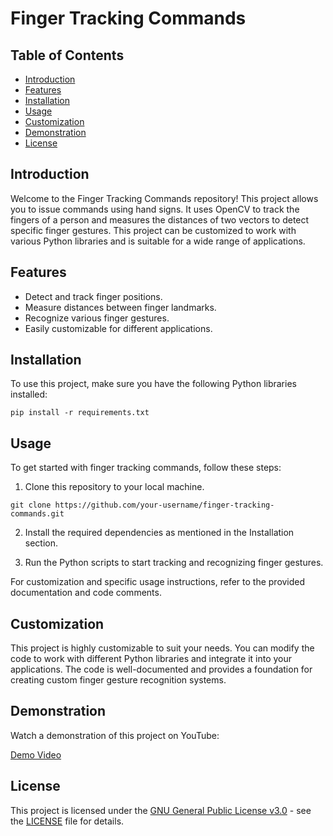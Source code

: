 # Finger Tracking Commands

## Table of Contents
- [Introduction](#introduction)
- [Features](#features)
- [Installation](#installation)
- [Usage](#usage)
- [Customization](#customization)
- [Demonstration](#demonstration)
- [License](#license)

## Introduction

Welcome to the Finger Tracking Commands repository! This project allows you to issue commands using hand signs. It uses OpenCV to track the fingers of a person and measures the distances of two vectors to detect specific finger gestures. This project can be customized to work with various Python libraries and is suitable for a wide range of applications.

## Features

- Detect and track finger positions.
- Measure distances between finger landmarks.
- Recognize various finger gestures.
- Easily customizable for different applications.

## Installation

To use this project, make sure you have the following Python libraries installed:

```shell
pip install -r requirements.txt
```

## Usage

To get started with finger tracking commands, follow these steps:

1. Clone this repository to your local machine.

```shell
git clone https://github.com/your-username/finger-tracking-commands.git
```

2. Install the required dependencies as mentioned in the Installation section.

3. Run the Python scripts to start tracking and recognizing finger gestures.

For customization and specific usage instructions, refer to the provided documentation and code comments.

## Customization

This project is highly customizable to suit your needs. You can modify the code to work with different Python libraries and integrate it into your applications. The code is well-documented and provides a foundation for creating custom finger gesture recognition systems.

## Demonstration

Watch a demonstration of this project on YouTube:

[Demo Video](https://youtu.be/antiUyaTSao)


## License

This project is licensed under the [GNU General Public License v3.0](LICENSE) - see the [LICENSE](LICENSE) file for details.
